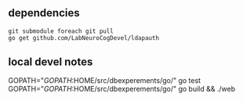 # 

## dependencies
```
git submodule foreach git pull
go get github.com/LabNeuroCogDevel/ldapauth
```

## local devel notes

GOPATH="$GOPATH:$HOME/src/dbexperements/go/" go test
GOPATH="$GOPATH:$HOME/src/dbexperements/go/" go build && ./web

